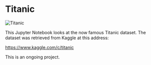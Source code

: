 # Titanic

![Titanic](https://upload.wikimedia.org/wikipedia/commons/e/e1/Titanic_under_construction.jpg)

This Jupyter Notebook looks at the now famous Titanic dataset.
The dataset was retrieved from Kaggle at this address:

https://www.kaggle.com/c/titanic

This is an ongoing project.